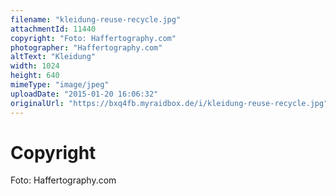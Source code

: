 ```yaml
---
filename: "kleidung-reuse-recycle.jpg"
attachmentId: 11440
copyright: "Foto: Haffertography.com"
photographer: "Haffertography.com"
altText: "Kleidung"
width: 1024
height: 640
mimeType: "image/jpeg"
uploadDate: "2015-01-20 16:06:32"
originalUrl: "https://bxq4fb.myraidbox.de/i/kleidung-reuse-recycle.jpg"
---
```


# Copyright

Foto: Haffertography.com
